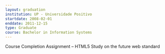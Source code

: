 ```yaml
---
layout: graduation
institution: UP - Universidade Positivo
startdate: 2008-02-01
enddate: 2011-12-15
type: Graduate
course: Bachelor in Information Systems
---
```


Course Completion Assignment – HTML5 Study on the future web standard